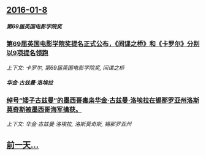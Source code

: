 ## [2016-01-8](/news/2016/01/8/index.md)

##### 第69届英国电影学院奖
### [第69届英国电影学院奖提名正式公布，《间谍之桥》和《卡罗尔》分别以9项提名领跑 ](/news/2016/01/8/第69届英国电影学院奖提名正式公布-间谍之桥-和-卡罗尔-分别以9项提名领跑.md)
_上下文: 卡罗尔, 第69届英国电影学院奖, 间谍之桥_

##### 华金·古兹曼·洛埃拉
### [绰号“矮子古兹曼”的墨西哥毒枭华金·古兹曼·洛埃拉在锡那罗亚州洛斯莫奇斯被墨西哥海军擒获。 ](/news/2016/01/8/绰号-矮子古兹曼-的墨西哥毒枭华金-古兹曼-洛埃拉在锡那罗亚州洛斯莫奇斯被墨西哥海军擒获.md)
_上下文: 华金·古兹曼·洛埃拉, 洛斯莫奇斯, 锡那罗亚州_

## [前一天...](/news/2016/01/7/index.md)


